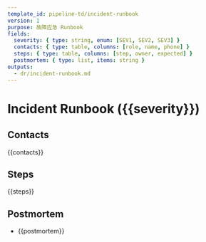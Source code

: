 ```yaml
---
template_id: pipeline-td/incident-runbook
version: 1
purpose: 故障应急 Runbook
fields:
  severity: { type: string, enum: [SEV1, SEV2, SEV3] }
  contacts: { type: table, columns: [role, name, phone] }
  steps: { type: table, columns: [step, owner, expected] }
  postmortem: { type: list, items: string }
outputs:
  - dr/incident-runbook.md
---
```


# Incident Runbook ({{severity}})

## Contacts

{{contacts}}

## Steps

{{steps}}

## Postmortem

- {{postmortem}}
